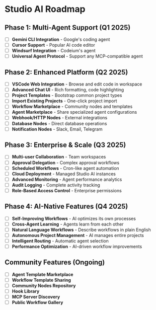 # Studio AI Roadmap

## Phase 1: Multi-Agent Support (Q1 2025)

- [ ] **Gemini CLI Integration** - Google's coding agent
- [ ] **Cursor Support** - Popular AI code editor
- [ ] **Windsurf Integration** - Codeium's agent
- [ ] **Universal Agent Protocol** - Support any MCP-compatible agent

## Phase 2: Enhanced Platform (Q2 2025)

- [ ] **VSCode Web Integration** - Browse and edit code in workspace
- [ ] **Advanced Chat UI** - Rich formatting, code highlighting
- [ ] **Project Templates** - Bootstrap common project types
- [ ] **Import Existing Projects** - One-click project import
- [ ] **Workflow Marketplace** - Community nodes and templates
- [ ] **Agent Marketplace** - Share specialized agent configurations
- [ ] **Webhook/HTTP Nodes** - External integrations
- [ ] **Database Nodes** - Direct database operations
- [ ] **Notification Nodes** - Slack, Email, Telegram

## Phase 3: Enterprise & Scale (Q3 2025)

- [ ] **Multi-user Collaboration** - Team workspaces
- [ ] **Approval Delegation** - Complex approval workflows
- [ ] **Scheduled Workflows** - Cron-like agent automation
- [ ] **Cloud Deployment** - Managed Studio AI instances
- [ ] **Advanced Monitoring** - Agent performance analytics
- [ ] **Audit Logging** - Complete activity tracking
- [ ] **Role-Based Access Control** - Enterprise permissions

## Phase 4: AI-Native Features (Q4 2025)

- [ ] **Self-Improving Workflows** - AI optimizes its own processes
- [ ] **Cross-Agent Learning** - Agents learn from each other
- [ ] **Natural Language Workflows** - Describe workflows in plain English
- [ ] **Autonomous Project Management** - AI manages entire projects
- [ ] **Intelligent Routing** - Automatic agent selection
- [ ] **Performance Optimization** - AI-driven workflow improvements

## Community Features (Ongoing)

- [ ] **Agent Template Marketplace**
- [ ] **Workflow Template Sharing**
- [ ] **Community Nodes Repository**
- [ ] **Hook Library**
- [ ] **MCP Server Discovery**
- [ ] **Public Workflow Gallery**
